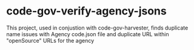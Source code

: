 # code-gov-verify-agency-jsons
This project, used in conjustion with code-gov-harvester, finds duplicate name issues with Agency code.json file and duplicate URL within "openSource" URLs for the agency
